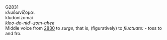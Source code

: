 <body>
  <p>G2831<br>  κλυδωνίζομαι  <br> kludōnizomai  <br><i>kloo-do-nid‘-zom-ahee </i><br>Middle voice from <a href="g2830.htm">2830</a>  to <i>surge</i>, that is, (figuratively) to <i>fluctuate:</i> - toss to and fro.<br></p>
 </body>